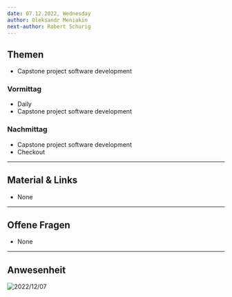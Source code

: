 ```yaml
---
date: 07.12.2022, Wednesday
author: Oleksandr Meniakin
next-author: Robert Schurig
---
```


## Themen

- Capstone project software development

### Vormittag

- Daily
- Capstone project software development

### Nachmittag

- Capstone project software development
- Checkout

---

## Material & Links

- None

---

## Offene Fragen

- None

---

## Anwesenheit

![2022/12/07](../images/2022-12-07.png)
